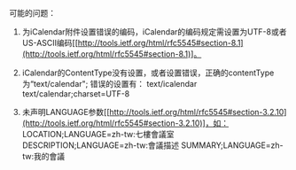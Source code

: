 <!---
markmeta_author: wongoo
markmeta_date: 2011-07-01 07:45:45+00:00
slug: icalendar_mass_code
markmeta_title: iCalendar乱码问题
wordpress_id: 126
markmeta_categories: Experience
markmeta_tags: encode,icalendar,mail,rfc5545
-->

可能的问题：

1. 为iCalendar附件设置错误的编码，iCalendar的编码规定需设置为UTF-8或者US-ASCII编码[[http://tools.ietf.org/html/rfc5545#section-8.1](http://tools.ietf.org/html/rfc5545#section-8.1)]。

2. iCalendar的ContentType没有设置，或者设置错误，正确的contentType为“text/calendar";
错误的设置有：
text/icalendar
text/calendar;charset=UTF-8

3. 未声明LANGUAGE参数[[http://tools.ietf.org/html/rfc5545#section-3.2.10](http://tools.ietf.org/html/rfc5545#section-3.2.10)]，如：
LOCATION;LANGUAGE=zh-tw:七樓會議室
DESCRIPTION;LANGUAGE=zh-tw:會議描述
SUMMARY;LANGUAGE=zh-tw:我的會議






